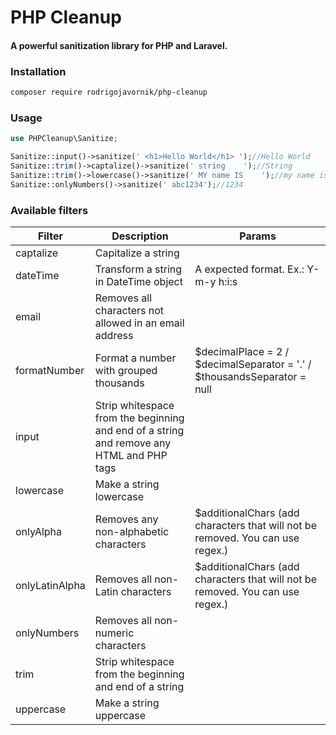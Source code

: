 # PHP Cleanup
#### A powerful sanitization library for PHP and Laravel.

### Installation
```sh
composer require rodrigojavornik/php-cleanup
```

### Usage
```php
use PHPCleanup\Sanitize;

Sanitize::input()->sanitize(' <h1>Hello World</h1> ');//Hello World
Sanitize::trim()->captalize()->sanitize(' string    ');//String
Sanitize::trim()->lowercase()->sanitize(' MY name IS    ');//my name is
Sanitize::onlyNumbers()->sanitize(' abc1234');//1234
```

### Available filters
| Filter | Description | Params | 
| ------ | ------ | ------ |
| captalize | Capitalize a string | |
| dateTime| Transform a string in DateTime object | A expected format. Ex.: Y-m-y h:i:s |
| email | Removes all characters not allowed in an email address | |
| formatNumber | Format a number with grouped thousands | $decimalPlace = 2 / $decimalSeparator = '.' / $thousandsSeparator = null |
| input | Strip whitespace from the beginning and end of a string and remove any HTML and PHP tags | |
| lowercase | Make a string lowercase |  |
| onlyAlpha | Removes any non-alphabetic characters | $additionalChars (add characters that will not be removed. You can use regex.) |
| onlyLatinAlpha | Removes all non-Latin characters | $additionalChars (add characters that will not be removed. You can use regex.) |
| onlyNumbers | Removes all non-numeric characters |  |
| trim | Strip whitespace from the beginning and end of a string |  |
| uppercase | Make a string uppercase |  |